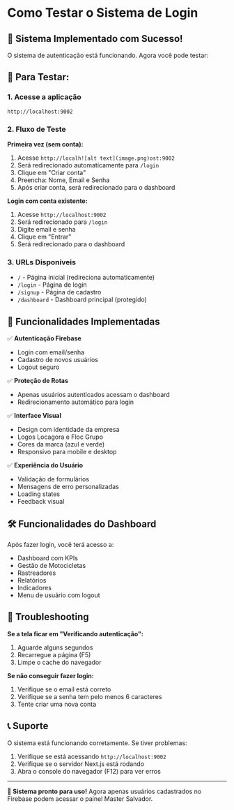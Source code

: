# Como Testar o Sistema de Login

## 🚀 Sistema Implementado com Sucesso!

O sistema de autenticação está funcionando. Agora você pode testar:

## 📱 Para Testar:

### 1. **Acesse a aplicação**
```
http://localhost:9002
```

### 2. **Fluxo de Teste**

**Primeira vez (sem conta):**
1. Acesse `http://localh![alt text](image.png)ost:9002` 
2. Será redirecionado automaticamente para `/login`
3. Clique em "Criar conta" 
4. Preencha: Nome, Email e Senha
5. Após criar conta, será redirecionado para o dashboard

**Login com conta existente:**
1. Acesse `http://localhost:9002`
2. Será redirecionado para `/login`
3. Digite email e senha
4. Clique em "Entrar"
5. Será redirecionado para o dashboard

### 3. **URLs Disponíveis**
- `/` - Página inicial (redireciona automaticamente)
- `/login` - Página de login
- `/signup` - Página de cadastro  
- `/dashboard` - Dashboard principal (protegido)

## 🔐 Funcionalidades Implementadas

✅ **Autenticação Firebase**
- Login com email/senha
- Cadastro de novos usuários
- Logout seguro

✅ **Proteção de Rotas**
- Apenas usuários autenticados acessam o dashboard
- Redirecionamento automático para login

✅ **Interface Visual**
- Design com identidade da empresa
- Logos Locagora e Floc Grupo
- Cores da marca (azul e verde)
- Responsivo para mobile e desktop

✅ **Experiência do Usuário**
- Validação de formulários
- Mensagens de erro personalizadas
- Loading states
- Feedback visual

## 🛠️ Funcionalidades do Dashboard

Após fazer login, você terá acesso a:
- Dashboard com KPIs
- Gestão de Motocicletas
- Rastreadores
- Relatórios
- Indicadores
- Menu de usuário com logout

## 🔧 Troubleshooting

**Se a tela ficar em "Verificando autenticação":**
1. Aguarde alguns segundos
2. Recarregue a página (F5)
3. Limpe o cache do navegador

**Se não conseguir fazer login:**
1. Verifique se o email está correto
2. Verifique se a senha tem pelo menos 6 caracteres
3. Tente criar uma nova conta

## 📞 Suporte

O sistema está funcionando corretamente. Se tiver problemas:
1. Verifique se está acessando `http://localhost:9002`
2. Verifique se o servidor Next.js está rodando
3. Abra o console do navegador (F12) para ver erros

---

**🎉 Sistema pronto para uso!**
Agora apenas usuários cadastrados no Firebase podem acessar o painel Master Salvador.